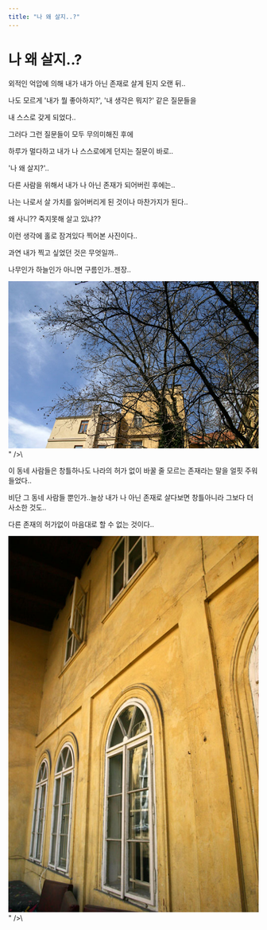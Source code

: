 ```yaml
---
title: "나 왜 살지..?"
---
```

# 나 왜 살지..?

외적인 억압에 의해 내가 내가 아닌 존재로 살게 된지 오랜 뒤..

나도 모르게 '내가 뭘 좋아하지?', '내 생각은 뭐지?' 같은 질문들을 

내 스스로 갖게 되었다..

그러다 그런 질문들이 모두 무의미해진 후에

하루가 멀다하고 내가 나 스스로에게 던지는 질문이 바로..

'나 왜 살지?'..

다른 사람을 위해서 내가 나 아닌 존재가 되어버린 후에는..

나는 나로서 살 가치를 잃어버리게 된 것이나 마찬가지가 된다..

왜 사니?? 죽지못해 살고 있냐??

이런 생각에 홀로 잠겨있다 찍어본 사진이다..

과연 내가 찍고 싶었던 것은 무엇일까..

나무인가 하늘인가 아니면 구름인가..젠장..

![image](/assets/images/1591a69268d36082f28c9a9ef4dc3880.png)" />\


이 동네 사람들은 창틀하나도 나라의 허가 없이 바꿀 줄 모르는 존재라는 말을 얼핏 주워들었다..

비단 그 동네 사람들 뿐인가..늘상 내가 나 아닌 존재로 살다보면 창틀아니라 그보다 더 사소한 것도..

다른 존재의 허가없이 마음대로 할 수 없는 것이다..

![image](/assets/images/b618b45e21ee045a1307ca538bb168d0.png)" />\


